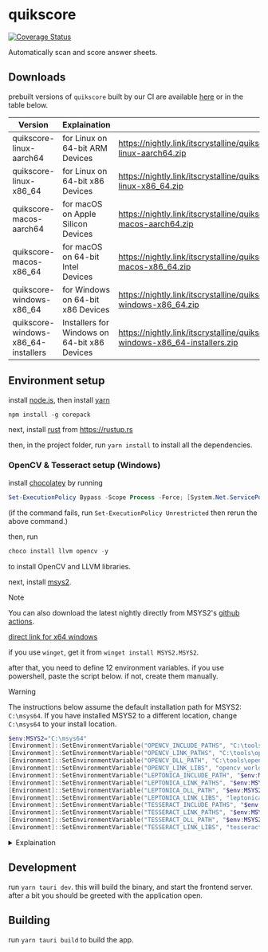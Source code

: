 # quikscore

[![Coverage Status](https://coveralls.io/repos/github/itscrystalline/quikscore/badge.svg)](https://coveralls.io/github/itscrystalline/quikscore)

Automatically scan and score answer sheets.

## Downloads

prebuilt versions of `quikscore` built by our CI are available
[here](https://nightly.link/itscrystalline/quikscore/workflows/cd.yaml/main?preview)
or in the table below.

| Version                             | Explaination                                 | Link                                                                                                         |
| ----------------------------------- | -------------------------------------------- | ------------------------------------------------------------------------------------------------------------ |
| quikscore-linux-aarch64             | for Linux on 64-bit ARM Devices              | https://nightly.link/itscrystalline/quikscore/workflows/cd.yaml/main/quikscore-linux-aarch64.zip             |
| quikscore-linux-x86_64              | for Linux on 64-bit x86 Devices              | https://nightly.link/itscrystalline/quikscore/workflows/cd.yaml/main/quikscore-linux-x86_64.zip              |
| quikscore-macos-aarch64             | for macOS on Apple Silicon Devices           | https://nightly.link/itscrystalline/quikscore/workflows/cd.yaml/main/quikscore-macos-aarch64.zip             |
| quikscore-macos-x86_64              | for macOS on 64-bit Intel Devices            | https://nightly.link/itscrystalline/quikscore/workflows/cd.yaml/main/quikscore-macos-x86_64.zip              |
| quikscore-windows-x86_64            | for Windows on 64-bit x86 Devices            | https://nightly.link/itscrystalline/quikscore/workflows/cd.yaml/main/quikscore-windows-x86_64.zip            |
| quikscore-windows-x86_64-installers | Installers for Windows on 64-bit x86 Devices | https://nightly.link/itscrystalline/quikscore/workflows/cd.yaml/main/quikscore-windows-x86_64-installers.zip |

## Environment setup

install [node.js](https://nodejs.org/en/download), then install
[yarn](https://yarnpkg.com/getting-started/install)

```shell
npm install -g corepack
```

next, install [rust](https://www.rust-lang.org/) from https://rustup.rs

then, in the project folder, run `yarn install` to install all the dependencies.

### OpenCV & Tesseract setup (Windows)

install [chocolatey](https://chocolatey.org/install) by running

```powershell
Set-ExecutionPolicy Bypass -Scope Process -Force; [System.Net.ServicePointManager]::SecurityProtocol = [System.Net.ServicePointManager]::SecurityProtocol -bor 3072; iex ((New-Object System.Net.WebClient).DownloadString('https://community.chocolatey.org/install.ps1'))
```

(if the command fails, run `Set-ExecutionPolicy Unrestricted` then rerun the
above command.)

then, run

```powershell
choco install llvm opencv -y
```

to install OpenCV and LLVM libraries.

next, install [msys2](https://www.msys2.org/).

> [!NOTE]
> You can also download the latest nightly directly from MSYS2's
> [github actions](https://github.com/msys2/msys2-installer/releases/latest).
>
> [direct link for x64 windows](https://github.com/msys2/msys2-installer/releases/download/nightly-x86_64/msys2-x86_64-latest.exe)
>
> if you use `winget`, get it from `winget install MSYS2.MSYS2`.

after that, you need to define 12 environment variables. if you use powershell,
paste the script below. if not, create them manually.

> [!WARNING]
> The instructions below assume the default installation path for MSYS2:
> `C:\msys64`. If you have installed MSYS2 to a different location, change
> `C:\msys64` to your install location.

```powershell
$env:MSYS2="C:\msys64"
[Environment]::SetEnvironmentVariable("OPENCV_INCLUDE_PATHS", "C:\tools\opencv\build\include", "User")
[Environment]::SetEnvironmentVariable("OPENCV_LINK_PATHS", "C:\tools\opencv\build\x64\vc16\lib", "User")
[Environment]::SetEnvironmentVariable("OPENCV_DLL_PATH", "C:\tools\opencv\build\x64\vc16\bin", "User")
[Environment]::SetEnvironmentVariable("OPENCV_LINK_LIBS", "opencv_world4110", "User")
[Environment]::SetEnvironmentVariable("LEPTONICA_INCLUDE_PATH", "$env:MSYS2\ucrt64\include", "User")
[Environment]::SetEnvironmentVariable("LEPTONICA_LINK_PATHS", "$env:MSYS2\ucrt64\lib", "User")
[Environment]::SetEnvironmentVariable("LEPTONICA_DLL_PATH", "$env:MSYS2\ucrt64\bin", "User")
[Environment]::SetEnvironmentVariable("LEPTONICA_LINK_LIBS", "leptonica", "User")
[Environment]::SetEnvironmentVariable("TESSERACT_INCLUDE_PATHS", "$env:MSYS2\ucrt64\include", "User")
[Environment]::SetEnvironmentVariable("TESSERACT_LINK_PATHS", "$env:MSYS2\ucrt64\lib", "User")
[Environment]::SetEnvironmentVariable("TESSERACT_DLL_PATH", "$env:MSYS2\ucrt64\bin", "User")
[Environment]::SetEnvironmentVariable("TESSERACT_LINK_LIBS", "tesseract", "User")
```

<details>
<summary> Explaination </summary>

`OPENCV_INCLUDE_PATHS`: Set to `C:\tools\opencv\build\include`

> This tells the compiler where to find OpenCV header files (`.h` / `.hpp`) when
> building.

`OPENCV_LINK_PATHS`: Set to `C:\tools\opencv\build\x64\vc16\lib`

> This tells the linker where to find OpenCV static or import libraries (`.lib`)
> for linking.

`OPENCV_DLL_PATH`: Set to `C:\tools\opencv\build\x64\vc16\bin`

> This points to the directory containing OpenCV dynamic libraries (`.dll`) to
> be bundled with the app.

`OPENCV_LINK_LIBS`: Set to `opencv_world4110`

> The actual OpenCV library name to link against. Use the base name without
> `lib` prefix or extension.

`LEPTONICA_INCLUDE_PATH`: Set to `C:\msys64\ucrt64\include`

> Location of Leptonica header files. Required for compilation of code using
> Leptonica.

`LEPTONICA_LINK_PATHS`: Set to `C:\msys64\ucrt64\lib`

> Directory containing Leptonica import libraries (`.a` or `.lib`) for linking.

`LEPTONICA_DLL_PATH`: Set to `C:\msys64\ucrt64\bin`

> Directory containing the Leptonica DLLs to be bundled with the app.

`LEPTONICA_LINK_LIBS`: Set to `leptonica`

> Library name for linking. The build system will convert this into the
> appropriate linker flag.

`TESSERACT_INCLUDE_PATHS`: Set to `C:\msys64\ucrt64\include`

> Tesseract header file location. Needed for compilation.

`TESSERACT_LINK_PATHS`: Set to `C:\msys64\ucrt64\lib`

> Directory containing Tesseract import libraries for linking.

`TESSERACT_DLL_PATH`: Set to `C:\msys64\ucrt64\bin`

> Directory containing Tesseract DLLs to be bundled with the app.

`TESSERACT_LINK_LIBS`: Set to `tesseract`

> The library name used by the linker to resolve Tesseract symbols.

</details>

## Development

run `yarn tauri dev`. this will build the binary, and start the frontend server.
after a bit you should be greeted with the application open.

## Building

run `yarn tauri build` to build the app.
